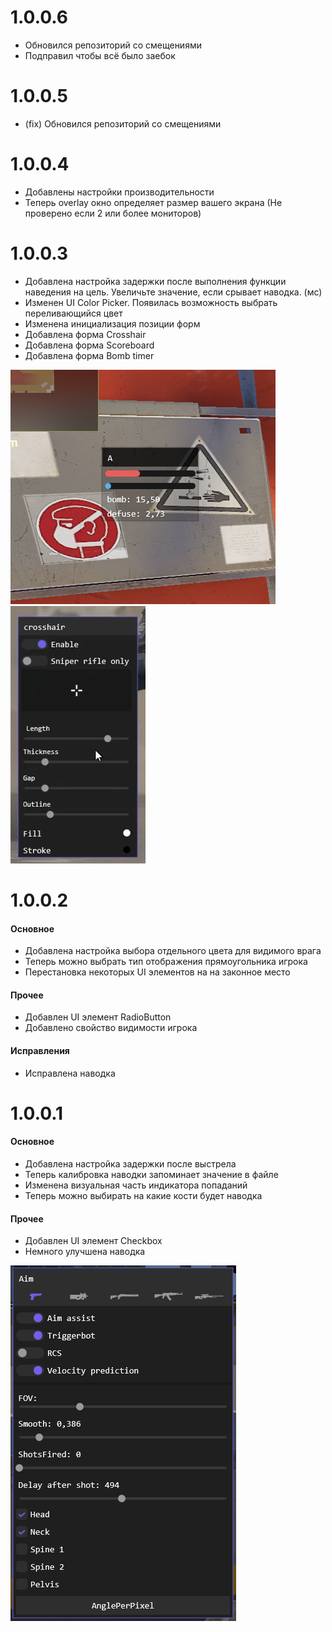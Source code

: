 ﻿
# 1.0.0.6

+ Обновился репозиторий со смещениями
+ Подправил чтобы всё было заебок

# 1.0.0.5

+ (fix) Обновился репозиторий со смещениями

# 1.0.0.4

+ Добавлены настройки производительности
+ Теперь overlay окно определяет размер вашего экрана (Не проверено если 2 или более мониторов)

# 1.0.0.3

+ Добавлена настройка задержки после выполнения функции наведения на цель. Увеличьте значение, если срывает наводка. (мс)
+ Изменен UI Color Picker. Появилась возможность выбрать переливающийся цвет
+ Изменена инициализация позиции форм
+ Добавлена форма Crosshair
+ Добавлена форма Scoreboard
+ Добавлена форма Bomb timer

![bomb](bombtimer.png)
![crosshair](crosshair.png)

# 1.0.0.2

#### Основное

+ Добавлена настройка выбора отдельного цвета для видимого врага
+ Теперь можно выбрать тип отображения прямоугольника игрока
+ Перестановка некоторых UI элементов на на законное место

#### Прочее

+ Добавлен UI элемент RadioButton
+ Добавлено свойство видимости игрока

#### Исправления

+ Исправлена наводка

# 1.0.0.1

#### Основное

+ Добавлена настройка задержки после выстрела
+ Теперь калибровка наводки запоминает значение в файле
+ Изменена визуальная часть индикатора попаданий
+ Теперь можно выбирать на какие кости будет наводка

#### Прочее

+ Добавлен UI элемент Checkbox
+ Немного улучшена наводка

![aim update](aim1001.png)